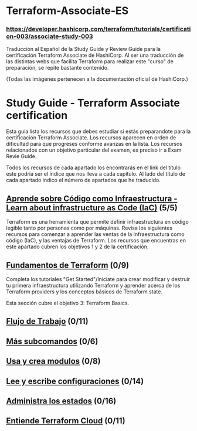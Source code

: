 # Terraform-Associate-ES  
### https://developer.hashicorp.com/terraform/tutorials/certification-003/associate-study-003
Traducción al Español de la Study Guide y Review Guide para la certificación Terraform Associate de HashiCorp.
Al ser una traducción de las distintas webs que facilita Terraform para realizar este "curso" de preparación, se repite bastante contenido. 

(Todas las imágenes pertenecen a la documentación oficial de HashiCorp.)

# Study Guide - Terraform Associate certification

Esta guía lista los recursos que debes estudiar si estás preparandote para la certificación Terraform Associate. Los recursos aparecen en orden de dificultad para que progreses conforme avanzas en la lista. Los recursos relacionados con un objetivo particular del examen, es preciso ir a Exam Revie Guide. 

Todos los recursos de cada apartado los encontrarás en el link del título este podría ser el índice que nos lleva a cada capítulo. Al lado del título de cada apartado indico el número de apartados que he traducido. 

## [Aprende sobre Código como Infraestructura - Learn about infrastructure as Code (IaC)](Learn_about_infrastructure_as_Code.md)  (5/5)
Terraform es una herramienta que permite definir infraestructura en código legible tanto por personas como por máquinas. Revisa los siguientes recursos para comenzar a aprender las ventas de la Infraestructura como código (IaC), y las ventajas de Terraform.
Los recursos que encuentras en este apartado cubren los objetivos 1 y 2 de la certificación. 

## [Fundamentos de Terraform](Learn_about_infrastructure_as_Code.md) (0/9)
Completa los tutoriales "Get Started"/Iniciate para crear modificar y destruir tu primera infraestructura utilizando Terraform y aprender acerca de los Terraform providers y los conceptos básicos de Terraform state.

Esta sección cubre el objetivo 3: Terraform Basics.

## [Flujo de Trabajo](Learn_about_infrastructure_as_Code.md) (0/11)

## [Más subcomandos](Learn_about_infrastructure_as_Code.md) (0/6)

## [Usa y crea modulos](Learn_about_infrastructure_as_Code.md) (0/8)

## [Lee y escribe configuraciones](Learn_about_infrastructure_as_Code.md) (0/14)

## [Administra los estados](Learn_about_infrastructure_as_Code.md) (0/16)

## [Entiende Terraform Cloud](Learn_about_infrastructure_as_Code.md) (0/11)

